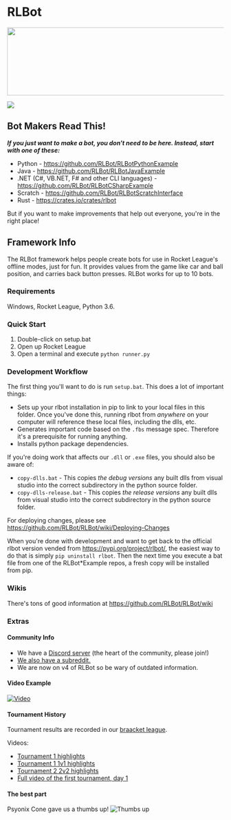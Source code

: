 # RLBot

<p align="center">
  <img width="512" height="158" src="https://github.com/drssoccer55/RLBot/blob/master/images/RLBot.png">
</p>

[<img src="https://img.shields.io/pypi/v/rlbot.svg">](https://pypi.org/project/rlbot/)

## Bot Makers Read This!

***If you just want to make a bot, you don't need to be here. Instead, start with one of these:***
 - Python - https://github.com/RLBot/RLBotPythonExample
 - Java - https://github.com/RLBot/RLBotJavaExample
 - .NET (C#, VB.NET, F# and other CLI languages) - https://github.com/RLBot/RLBotCSharpExample
 - Scratch - https://github.com/RLBot/RLBotScratchInterface
 - Rust - https://crates.io/crates/rlbot

But if you want to make improvements that help out everyone, you're in the right place!

## Framework Info

The RLBot framework helps people create bots for use in Rocket League's offline modes, just for fun.
It provides values from the game like car and ball position, and carries back button presses.
RLBot works for up to 10 bots.

### Requirements
Windows, Rocket League, Python 3.6.

### Quick Start

1. Double-click on setup.bat
2. Open up Rocket League
4. Open a terminal and execute `python runner.py`

### Development Workflow

The first thing you'll want to do is run `setup.bat`. This does a lot of important things:
- Sets up your rlbot installation in pip to link to your local files in this folder. Once you've done this,
running rlbot from *anywhere* on your computer will reference these local files, including the dlls, etc.
- Generates important code based on the `.fbs` message spec. Therefore it's a prerequisite for running anything.
- Installs python package dependencies.

If you're doing work that affects our `.dll` or `.exe` files, you should also be aware of:
- `copy-dlls.bat` - This copies *the debug versions* any built dlls from visual studio into the correct subdirectory in
the python source folder.
- `copy-dlls-release.bat` - This copies *the release versions* any built dlls from visual studio into the correct subdirectory in
the python source folder.

For deploying changes, please see https://github.com/RLBot/RLBot/wiki/Deploying-Changes

When you're done with development and want to get back to the official rlbot version vended from
https://pypi.org/project/rlbot/, the easiest way to do that is simply `pip uninstall rlbot`. Then
the next time you execute a bat file from one of the RLBot*Example repos, a fresh copy will be
installed from pip.

### Wikis

There's tons of good information at https://github.com/RLBot/RLBot/wiki

### Extras

#### Community Info
 - We have a [Discord server](https://discord.gg/VZJKWwJ) (the heart of the community, please join!)
 - [We also have a subreddit.](https://www.reddit.com/r/RocketLeagueBots/)
 - We are now on v4 of RLBot so be wary of outdated information.

#### Video Example
[![Video](https://github.com/drssoccer55/RLBot/blob/master/images/vid2thumb6.JPG)](https://youtu.be/aAXe21m0vWo)

#### Tournament History
Tournament results are recorded in our [braacket league](https://braacket.com/league/rlbot).

Videos:
 - [Tournament 1 highlights](https://www.youtube.com/watch?v=PY0ggWbpsPg)
 - [Tournament 1 1v1 highlights](https://www.youtube.com/watch?v=mqXwSqy_TOw)
 - [Tournament 2 2v2 highlights](https://www.youtube.com/watch?v=U-esRgPSfn4)
 - [Full video of the first tournament, day 1](https://youtu.be/SKIw4f0ZBxE)

#### The best part
Psyonix Cone gave us a thumbs up!
![Thumbs up](https://github.com/drssoccer55/RLBot/blob/master/images/psyonixcone.jpg)
